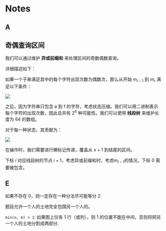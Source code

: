 # Notes

## A

## 奇偶查询区间

我们可以通过维护 **异或前缀和** 来处理区间的奇数偶数查询。

详细描述如下：

如果一个子串满足其中的每个字符出现次数为偶数次，那么从开始 $m_{l-1}$ 到 $m_r$ 满足以下条件：

<img src="https://latex.codecogs.com/svg.latex?m_r%20-%20m_{l-1}%20=%200" />

之后，因为字符串只包含 a 到 f 的字符，考虑状态压缩。我们可以用二进制表示每个字符的出现次数，因此总共有 $2^6$ 种可能性。我们可以使用 **线段树** 来维护长度为 64 的数组。

对于每一种状态，其贡献为：

<img src="https://latex.codecogs.com/svg.latex?\frac{state_i%20*%20(state_i%20-%201)}{2}" />

在操作时，我们需要进行懒标记传递，覆盖从 $x + 1$ 到结尾的区间。

下标 $i$ 对应线段树的节点 $i + 1$，考虑异或前缀和时，考虑$m_{l-1}$的情况，下标 0 需要被包含。

## E

如果不存在 0，则一定存在一种分法尽可能等分 2.

题目允许一个人的土地完全包围另一个人的。

`min(n, m) > 1`: 如果图上仅有 1 行（或列），则 1 的位置不能在中间，否则将把另一个人的土地分割成两部分.
